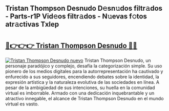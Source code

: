 ## Tristan Thompson Desnudo D𝚎sn𝚞dos filtr𝚊dos - Parts-r1P Vid𝚎os filtr𝚊dos - N𝚞evas f𝚘tos atr𝚊ctivas Txlep

# <h2><a href="http://mb9y8p.tromn.icu/?c=Tristan+Thompson+Desnudo">🔗👉👉👉 Tristan Thompson Desnudo 🔗🔗</a></h2>

[![Tristan Thompson Desnudo nuevo](https://i.imgur.com/pEAQMta.gif)](http://mb9y8p.tromn.icu/?c=Tristan+Thompson+Desnudo)
Tristan Thompson Desnudo, un personaje paradójico y complejo, desafía la categorización simple. Su uso pionero de los medios digitales para la autorrepresentación ha cautivado y enfurecido a sus seguidores, encendiendo debates sobre la identidad, la expresión artística y la naturaleza evolutiva de las sociedades en línea. A pesar de la ambigüedad de sus intenciones, su huella en la comunidad virtual es imborrable. Armado con una dedicación inquebrantable y un atractivo innegable, el alcance de Tristan Thompson Desnudo en el mundo virtual es vasto.
